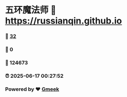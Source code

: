 # 五环魔法师 :link: https://russianqin.github.io 
### :page_facing_up: [32](https://russianqin.github.io/tag.html) 
### :speech_balloon: 0 
### :hibiscus: 124673 
### :alarm_clock: 2025-06-17 00:27:52 
### Powered by :heart: [Gmeek](https://github.com/Meekdai/Gmeek)
